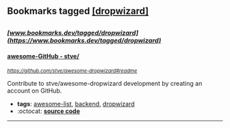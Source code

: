 ## Bookmarks tagged [[dropwizard]](https://www.bookmarks.dev/search?q=[dropwizard])

_<sup><sup>[www.bookmarks.dev/tagged/dropwizard](https://www.bookmarks.dev/tagged/dropwizard)</sup></sup>_
---
#### [awesome-GitHub - stve/](https://github.com/stve/awesome-dropwizard#readme)
_<sup>https://github.com/stve/awesome-dropwizard#readme</sup>_

Contribute to stve/awesome-dropwizard development by creating an account on GitHub.
* **tags**: [awesome-list](../tagged/awesome-list.md), [backend](../tagged/backend.md), [dropwizard](../tagged/dropwizard.md)
* :octocat: **[source code](https://github.com/stve/awesome-dropwizard#readme)**
---
